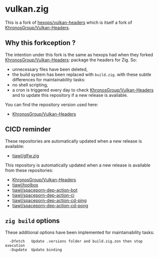 # vulkan.zig

This is a fork of [hexops/vulkan-headers](https://github.com/hexops/vulkan-headers) which is itself a fork of [KhronosGroup/Vulkan-Headers](https://github.com/KhronosGroup/Vulkan-Headers).

## Why this forkception ?

The intention under this fork is the same as hexops had when they forked [KhronosGroup/Vulkan-Headers](https://github.com/KhronosGroup/Vulkan-Headers): package the headers for Zig. So:
* unnecessary files have been deleted,
* the build system has been replaced with `build.zig`.
with these subtle differences for maintainability tasks:
* no shell scripting,
* a cron is triggered every day to check [KhronosGroup/Vulkan-Headers](https://github.com/KhronosGroup/Vulkan-Headers) and to update this repository if a new release is available.

You can find the repository version used here:
* [KhronosGroup/Vulkan-Headers](https://github.com/tiawl/vulkan.zig/blob/trunk/.versions/vulkan)

## CICD reminder

These repositories are automatically updated when a new release is available:
* [tiawl/glfw.zig](https://github.com/tiawl/glfw.zig)

This repository is automatically updated when a new release is available from these repositories:
* [KhronosGroup/Vulkan-Headers](https://github.com/KhronosGroup/Vulkan-Headers)
* [tiawl/toolbox](https://github.com/tiawl/toolbox)
* [tiawl/spaceporn-dep-action-bot](https://github.com/tiawl/spaceporn-dep-action-bot)
* [tiawl/spaceporn-dep-action-ci](https://github.com/tiawl/spaceporn-dep-action-ci)
* [tiawl/spaceporn-dep-action-cd-ping](https://github.com/tiawl/spaceporn-dep-action-cd-ping)
* [tiawl/spaceporn-dep-action-cd-pong](https://github.com/tiawl/spaceporn-dep-action-cd-pong)

## `zig build` options

These additional options have been implemented for maintainability tasks:
```
  -Dfetch   Update .versions folder and build.zig.zon then stop execution
  -Dupdate  Update binding
```
